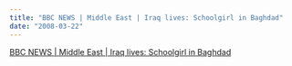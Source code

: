 ```yaml
---
title: "BBC NEWS | Middle East | Iraq lives: Schoolgirl in Baghdad"
date: "2008-03-22"
---
```


[BBC NEWS | Middle East | Iraq lives: Schoolgirl in Baghdad](https://news.bbc.co.uk/2/hi/middle_east/7308393.stm)
